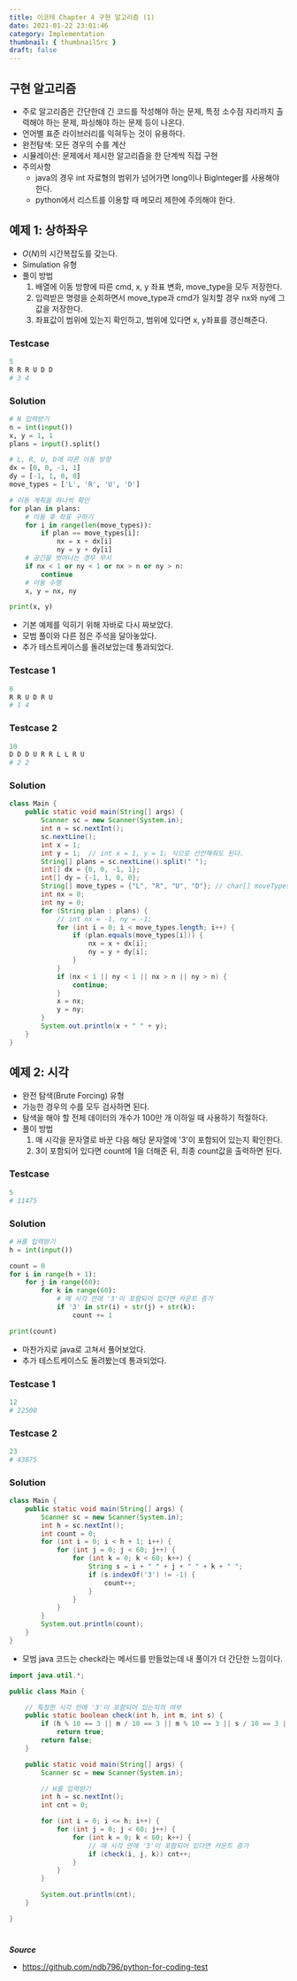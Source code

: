 ```yaml
---
title: 이코테 Chapter 4 구현 알고리즘 (1)
date: 2021-01-22 23:01:46
category: Implementation
thumbnail: { thumbnailSrc }
draft: false
---
```


## 구현 알고리즘

- 주로 알고리즘은 간단한데 긴 코드를 작성해야 하는 문제, 특정 소수점 자리까지 출력해야 하는 문제, 파싱해야 하는 문제 등이 나온다.
- 언어별 표준 라이브러리를 익혀두는 것이 유용하다.
- 완전탐색: 모든 경우의 수를 계산
- 시뮬레이션: 문제에서 제시한 알고리즘을 한 단계씩 직접 구현
- 주의사항
  - java의 경우 int 자료형의 범위가 넘어가면 long이나 BigInteger를 사용해야 한다.
  - python에서 리스트를 이용할 때 메모리 제한에 주의해야 한다.

## 예제 1: 상하좌우

- $O(N)$의 시간복잡도를 갖는다.
- Simulation 유형
- 풀이 방법
  1. 배열에 이동 방향에 따른 cmd, x, y 좌표 변화, move_type을 모두 저장한다.
  2. 입력받은 명령을 순회하면서 move_type과 cmd가 일치할 경우 nx와 ny에 그 값을 저장한다.
  3. 좌표값이 범위에 있는지 확인하고, 범위에 있다면 x, y좌표를 갱신해준다.

### Testcase

```py
5
R R R U D D
# 3 4
```

### Solution

```py
# N 입력받기
n = int(input())
x, y = 1, 1
plans = input().split()

# L, R, U, D에 따른 이동 방향
dx = [0, 0, -1, 1]
dy = [-1, 1, 0, 0]
move_types = ['L', 'R', 'U', 'D']

# 이동 계획을 하나씩 확인
for plan in plans:
    # 이동 후 좌표 구하기
    for i in range(len(move_types)):
        if plan == move_types[i]:
            nx = x + dx[i]
            ny = y + dy[i]
    # 공간을 벗어나는 경우 무시
    if nx < 1 or ny < 1 or nx > n or ny > n:
        continue
    # 이동 수행
    x, y = nx, ny

print(x, y)
```

- 기본 예제를 익히기 위해 자바로 다시 짜보았다.
- 모범 풀이와 다른 점은 주석을 달아놓았다.
- 추가 테스트케이스를 돌려보았는데 통과되었다.

### Testcase 1

```py
6
R R U D R U
# 1 4
```

### Testcase 2

```py
10
D D D U R R L L R U
# 2 2
```

### Solution

```java
class Main {
    public static void main(String[] args) {
        Scanner sc = new Scanner(System.in);
        int n = sc.nextInt();
        sc.nextLine();
        int x = 1;
        int y = 1;  // int x = 1, y = 1; 식으로 선언해줘도 된다.
        String[] plans = sc.nextLine().split(" ");
        int[] dx = {0, 0, -1, 1};
        int[] dy = {-1, 1, 0, 0};
        String[] move_types = {"L", "R", "U", "D"}; // char[] moveTypes = {'L', 'R', 'U', 'D'};
        int nx = 0;
        int ny = 0;
        for (String plan : plans) {
            // int nx = -1, ny = -1;
            for (int i = 0; i < move_types.length; i++) {
                if (plan.equals(move_types[i])) {
                    nx = x + dx[i];
                    ny = y + dy[i];
                }
            }
            if (nx < 1 || ny < 1 || nx > n || ny > n) {
                continue;
            }
            x = nx;
            y = ny;
        }
        System.out.println(x + " " + y);
    }
}
```

## 예제 2: 시각

- 완전 탐색(Brute Forcing) 유형
- 가능한 경우의 수를 모두 검사하면 된다.
- 탐색을 해야 할 전체 데이터의 개수가 100만 개 이하일 때 사용하기 적절하다.
- 풀이 방법
  1. 매 시각을 문자열로 바꾼 다음 해당 문자열에 '3'이 포함되어 있는지 확인한다.
  2. 3이 포함되어 있다면 count에 1을 더해준 뒤, 최종 count값을 출력하면 된다.

### Testcase

```py
5
# 11475
```

### Solution

```py
# H를 입력받기
h = int(input())

count = 0
for i in range(h + 1):
    for j in range(60):
        for k in range(60):
            # 매 시각 안에 '3'이 포함되어 있다면 카운트 증가
            if '3' in str(i) + str(j) + str(k):
                count += 1

print(count)
```

- 마찬가지로 java로 고쳐서 풀어보았다.
- 추가 테스트케이스도 돌려봤는데 통과되었다.

### Testcase 1

```py
12
# 22500
```

### Testcase 2

```py
23
# 43875
```

### Solution

```java
class Main {
    public static void main(String[] args) {
        Scanner sc = new Scanner(System.in);
        int h = sc.nextInt();
        int count = 0;
        for (int i = 0; i < h + 1; i++) {
            for (int j = 0; j < 60; j++) {
                for (int k = 0; k < 60; k++) {
                    String s = i + " " + j + " " + k + " ";
                    if (s.indexOf('3') != -1) {
                        count++;
                    }
                }
            }
        }
        System.out.println(count);
    }
}
```

- 모범 java 코드는 check라는 메서드를 만들었는데 내 풀이가 더 간단한 느낌이다.

```java
import java.util.*;

public class Main {

    // 특정한 시각 안에 '3'이 포함되어 있는지의 여부
    public static boolean check(int h, int m, int s) {
        if (h % 10 == 3 || m / 10 == 3 || m % 10 == 3 || s / 10 == 3 || s % 10 == 3)
            return true;
        return false;
    }

    public static void main(String[] args) {
        Scanner sc = new Scanner(System.in);

        // H를 입력받기
        int h = sc.nextInt();
        int cnt = 0;

        for (int i = 0; i <= h; i++) {
            for (int j = 0; j < 60; j++) {
                for (int k = 0; k < 60; k++) {
                    // 매 시각 안에 '3'이 포함되어 있다면 카운트 증가
                    if (check(i, j, k)) cnt++;
                }
            }
        }

        System.out.println(cnt);
    }

}
```

#

**_Source_**

- https://github.com/ndb796/python-for-coding-test
